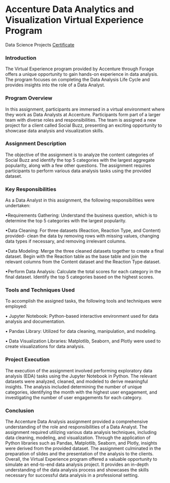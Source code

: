 # Accenture Data Analytics and Visualization Virtual Experience Program
Data Science Projects
[Certificate](https://forage-uploads-prod.s3.amazonaws.com/completion-certificates/Accenture%20North%20America/hzmoNKtzvAzXsEqx8_Accenture%20North%20America_tajwPMbD8F49ouK6f_1687881690955_completion_certificate.pdf)

### Introduction

The Virtual Experience program provided by Accenture through Forage offers a unique opportunity to gain hands-on experience in data analysis. The program focuses on completing the Data Analysis Life Cycle and provides insights into the role of a Data Analyst.

### Program Overview

In this assignment, participants are immersed in a virtual environment where they work as Data Analysts at Accenture. Participants form part of a larger team with diverse roles and responsibilities. The team is assigned a new project for a client called Social Buzz, presenting an exciting opportunity to showcase data analysis and visualization skills.

### Assignment Description

The objective of the assignment is to analyze the content categories of Social Buzz and identify the top 5 categories with the largest aggregate popularity, along with a few other questions. The assignment requires participants to perform various data analysis tasks using the provided dataset.

### Key Responsibilities

As a Data Analyst in this assignment, the following responsibilities were undertaken:

•Requirements Gathering: Understand the business question, which is to determine the top 5 categories with the largest popularity.

•Data Cleaning: For three datasets (Reaction, Reaction Type, and Content) provided- clean the data by removing rows with missing values, changing data types if necessary, and removing irrelevant columns.

•Data Modeling: Merge the three cleaned datasets together to create a final dataset. Begin with the Reaction table as the base table and join the relevant columns from the Content dataset and the Reaction Type dataset.

•Perform Data Analysis: Calculate the total scores for each category in the final dataset. Identify the top 5 categories based on the highest scores.

### Tools and Techniques Used

To accomplish the assigned tasks, the following tools and techniques were employed:

•	Jupyter Notebook: Python-based interactive environment used for data analysis and documentation.

•	Pandas Library: Utilized for data cleaning, manipulation, and modeling.

•	Data Visualization Libraries: Matplotlib, Seaborn, and Plotly were used to create visualizations for data analysis.

### Project Execution

The execution of the assignment involved performing exploratory data analysis (EDA) tasks using the Jupyter Notebook in Python. The relevant datasets were analyzed, cleaned, and modeled to derive meaningful insights. The analysis included determining the number of unique categories, identifying the month with the highest user engagement, and investigating the number of user engagements for each category.

### Conclusion

The Accenture Data Analysis assignment provided a comprehensive understanding of the role and responsibilities of a Data Analyst. The assignment required utilizing various data analysis techniques, including data cleaning, modeling, and visualization. Through the application of Python libraries such as Pandas, Matplotlib, Seaborn, and Plotly, insights were derived from the provided dataset. The assignment culminated in the preparation of slides and the presentation of the analysis to the clients.
Overall, the Virtual Experience program offered a valuable opportunity to simulate an end-to-end data analysis project. It provides an in-depth understanding of the data analysis process and showcases the skills necessary for successful data analysis in a professional setting.

